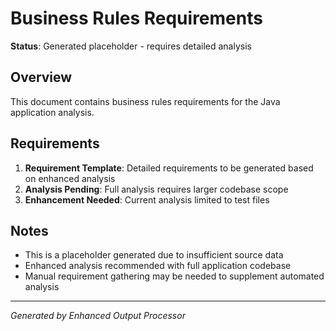 # Business Rules Requirements

**Status**: Generated placeholder - requires detailed analysis

## Overview
This document contains business rules requirements for the Java application analysis.

## Requirements
1. **Requirement Template**: Detailed requirements to be generated based on enhanced analysis
2. **Analysis Pending**: Full analysis requires larger codebase scope
3. **Enhancement Needed**: Current analysis limited to test files

## Notes
- This is a placeholder generated due to insufficient source data
- Enhanced analysis recommended with full application codebase
- Manual requirement gathering may be needed to supplement automated analysis

---
*Generated by Enhanced Output Processor*
